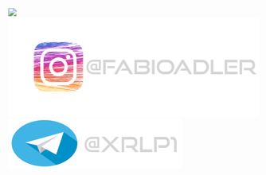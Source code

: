 <img src="wallpaper_pc.png">
<a href="#"><img src="instagram.png" width="600vw" height="200px"></a>
<a href="#"><img src="telegram.png" width="350vw" height="100px"></a>